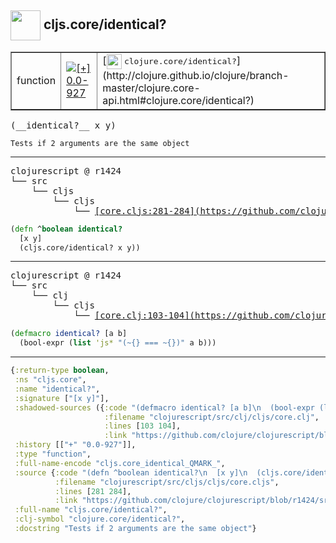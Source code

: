 ## <img width="48px" valign="middle" src="http://i.imgur.com/Hi20huC.png"> cljs.core/identical?

 <table border="1">
<tr>
<td>function</td>
<td><a href="https://github.com/cljsinfo/api-refs/tree/0.0-927"><img valign="middle" alt="[+] 0.0-927" src="https://img.shields.io/badge/+-0.0--927-lightgrey.svg"></a> </td>
<td>
[<img height="24px" valign="middle" src="http://i.imgur.com/1GjPKvB.png"> <samp>clojure.core/identical?</samp>](http://clojure.github.io/clojure/branch-master/clojure.core-api.html#clojure.core/identical?)
</td>
</tr>
</table>

 <samp>
(__identical?__ x y)<br>
</samp>

```
Tests if 2 arguments are the same object
```

---

 <pre>
clojurescript @ r1424
└── src
    └── cljs
        └── cljs
            └── <ins>[core.cljs:281-284](https://github.com/clojure/clojurescript/blob/r1424/src/cljs/cljs/core.cljs#L281-L284)</ins>
</pre>

```clj
(defn ^boolean identical?
  [x y]
  (cljs.core/identical? x y))
```


---

 <pre>
clojurescript @ r1424
└── src
    └── clj
        └── cljs
            └── <ins>[core.clj:103-104](https://github.com/clojure/clojurescript/blob/r1424/src/clj/cljs/core.clj#L103-L104)</ins>
</pre>

```clj
(defmacro identical? [a b]
  (bool-expr (list 'js* "(~{} === ~{})" a b)))
```

---

```clj
{:return-type boolean,
 :ns "cljs.core",
 :name "identical?",
 :signature ["[x y]"],
 :shadowed-sources ({:code "(defmacro identical? [a b]\n  (bool-expr (list 'js* \"(~{} === ~{})\" a b)))",
                     :filename "clojurescript/src/clj/cljs/core.clj",
                     :lines [103 104],
                     :link "https://github.com/clojure/clojurescript/blob/r1424/src/clj/cljs/core.clj#L103-L104"}),
 :history [["+" "0.0-927"]],
 :type "function",
 :full-name-encode "cljs.core_identical_QMARK_",
 :source {:code "(defn ^boolean identical?\n  [x y]\n  (cljs.core/identical? x y))",
          :filename "clojurescript/src/cljs/cljs/core.cljs",
          :lines [281 284],
          :link "https://github.com/clojure/clojurescript/blob/r1424/src/cljs/cljs/core.cljs#L281-L284"},
 :full-name "cljs.core/identical?",
 :clj-symbol "clojure.core/identical?",
 :docstring "Tests if 2 arguments are the same object"}

```
